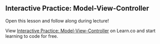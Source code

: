 

## Interactive Practice: Model-View-Controller

Open this lesson and follow along during lecture!

<p data-visibility='shown'>View <a href='https://learn.co/lessons/hs-mvc-interactive-practice' title='Interactive Practice: Model-View-Controller'>Interactive Practice: Model-View-Controller</a> on Learn.co and start learning to code for free.</p>
